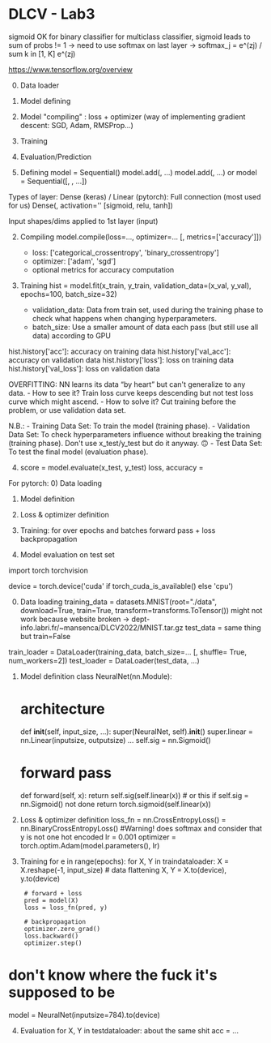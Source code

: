 # DLCV - Lab3

sigmoid OK for binary classifier
for multiclass classifier, sigmoid leads to sum of probs != 1 
    -> need to use softmax on last layer
    -> softmax_j = e^(zj) / sum k in [1, K] e^(zj)

https://www.tensorflow.org/overview

0) Data loader
1) Model defining
2) Model "compiling" : loss + optimizer (way of implementing gradient descent: SGD, Adam, RMSProp...)
3) Training
4) Evaluation/Prediction

1) Defining
model = Sequential()
model.add(<layer1>, ...)
model.add(<layer2>, ...)
or
model = Sequential([<layer1>, <layer2>, ...])

Types of layer:
Dense (keras) / Linear (pytorch): Full connection (most used for us)
Dense(<nbOfNeurons>, activation='<activationFunction>' [sigmoid, relu, tanh])

Input shapes/dims applied to 1st layer (input)

2) Compiling
model.compile(loss=…, optimizer=… [, metrics=['accuracy']])
    - loss: ['categorical_crossentropy', 'binary_crossentropy']
    - optimizer: ['adam', 'sgd']
    - optional metrics for accuracy computation

3) Training
hist = model.fit(x_train, y_train, validation_data=(x_val, y_val), epochs=100, batch_size=32)
    - validation_data: Data from train set, used during the training phase to check what happens when changing hyperparameters.
    - batch_size: Use a smaller amount of data each pass (but still use all data) according to GPU

hist.history['acc']: accuracy on training data
hist.history['val_acc']: accuracy on validation data
hist.history['loss']: loss on training data
hist.history['val_loss']: loss on validation data

OVERFITTING: NN learns its data “by heart” but can't generalize to any data.
    - How to see it? Train loss curve keeps descending but not test loss curve which might ascend.
    - How to solve it? Cut training before the problem, or use validation data set.

N.B.:
    - Training Data Set: To train the model (training phase).
    - Validation Data Set: To check hyperparameters influence without breaking the training (training phase).
        Don't use x_test/y_test but do it anyway. 🙃
    - Test Data Set: To test the final model (evaluation phase).

4)
    score      = model.evaluate(x_test, y_test)
loss, accuracy = 


For pytorch:
0) Data loading
1) Model definition
2) Loss & optimizer definition
3) Training:
    for over epochs and batches
        forward pass + loss
        backpropagation

4) Model evaluation on test set



import torch
       torchvision

device = torch.device('cuda' if torch_cuda_is_available() else 'cpu')

0) Data loading
training_data = datasets.MNIST(root="./data", download=True, train=True, transform=transforms.ToTensor())
    might not work because website broken -> dept-info.labri.fr/~mansenca/DLCV2022/MNIST.tar.gz
test_data = same thing but train=False

train_loader = DataLoader(training_data, batch_size=... [, shuffle= True, num_workers=2])
test_loader = DataLoader(test_data, ...)

1) Model definition
class NeuralNet(nn.Module):
    # architecture
    def __init__(self, input_size, ...):
        super(NeuralNet, self).__init__()
        super.linear = nn.Linear(inputsize, outputsize)
        ...
        self.sig = nn.Sigmoid()

    # forward pass
    def forward(self, x):
        return self.sig(self.linear(x))
        # or this if self.sig = nn.Sigmoid() not done
        return torch.sigmoid(self.linear(x))

2) Loss & optimizer definition
loss_fn = nn.CrossEntropyLoss()
        = nn.BinaryCrossEntropyLoss() #Warning! does softmax and consider that y is not one hot encoded
lr = 0.001
optimizer = torch.optim.Adam(model.parameters(), lr)

3) Training
for e in range(epochs):
    for X, Y in traindataloader:
        X = X.reshape(-1, input_size) # data flattening
        X, Y = X.to(device), y.to(device)

        # forward + loss
        pred = model(X)
        loss = loss_fn(pred, y)

        # backpropagation
        optimizer.zero_grad()
        loss.backward()
        optimizer.step()

# don't know where the fuck it's supposed to be
model = NeuralNet(inputsize=784).to(device)

4) Evaluation
for X, Y in testdataloader:
    about the same shit
    acc = ...
